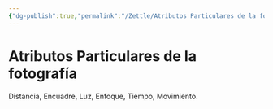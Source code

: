 ```yaml
---
{"dg-publish":true,"permalink":"/Zettle/Atributos Particulares de la fotografía/","title":"Atributos Particulares","tags":["Idea,"],"created":"2023-04-24T16:29:39.009-05:00","updated":"2023-08-31T18:17:27.685-05:00"}
---
```



# Atributos Particulares de la fotografía

Distancia, Encuadre, Luz, Enfoque, Tiempo, Movimiento.
